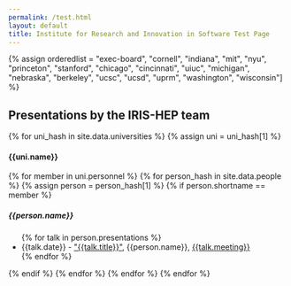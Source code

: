 ```yaml
---
permalink: /test.html
layout: default
title: Institute for Research and Innovation in Software Test Page
---
```


{% assign orderedlist = "exec-board", "cornell", "indiana", "mit", "nyu", "princeton", "stanford", "chicago", "cincinnati", "uiuc", "michigan", "nebraska", "berkeley", "ucsc", "ucsd", "uprm", "washington", "wisconsin"] %}

<h2>Presentations by the IRIS-HEP team</h2>

{% for uni_hash in site.data.universities %}
{% assign uni = uni_hash[1] %}
  <h4>{{uni.name}}</h4>
  {% for member in uni.personnel  %}
     {% for person_hash in site.data.people %}
       {% assign person = person_hash[1] %}
       {% if person.shortname == member %}
         <h5>{{person.name}}</h5>
         <ul>
         {% for talk in person.presentations %}
         <li> {{talk.date}} - <a href="{{talk.url}}">"{{talk.title}}"</a>, {{person.name}}, <a href="{{talk.meetingurl}}">{{talk.meeting}}</a></li>
         {% endfor %}
         </ul>
       {% endif %}
       {% endfor %}
  {% endfor %}
{% endfor %}



